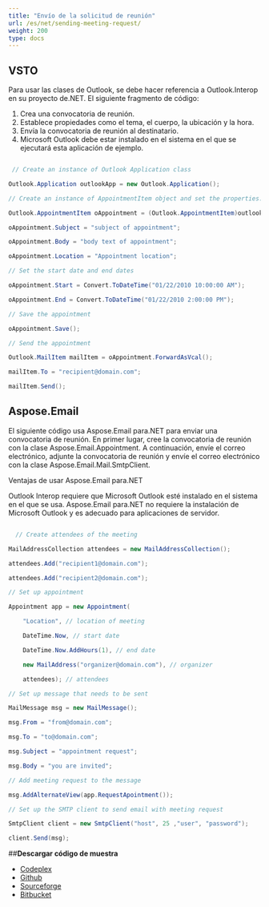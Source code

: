 ```yaml
---
title: "Envío de la solicitud de reunión"
url: /es/net/sending-meeting-request/
weight: 200
type: docs
---
```



## **VSTO**
Para usar las clases de Outlook, se debe hacer referencia a Outlook.Interop en su proyecto de.NET. El siguiente fragmento de código:

1. Crea una convocatoria de reunión.
1. Establece propiedades como el tema, el cuerpo, la ubicación y la hora.
1. Envía la convocatoria de reunión al destinatario.
1. Microsoft Outlook debe estar instalado en el sistema en el que se ejecutará esta aplicación de ejemplo.

``` cs

 // Create an instance of Outlook Application class

Outlook.Application outlookApp = new Outlook.Application();

// Create an instance of AppointmentItem object and set the properties:

Outlook.AppointmentItem oAppointment = (Outlook.AppointmentItem)outlookApp.CreateItem(Outlook.OlItemType.olAppointmentItem);

oAppointment.Subject = "subject of appointment";

oAppointment.Body = "body text of appointment";

oAppointment.Location = "Appointment location";

// Set the start date and end dates

oAppointment.Start = Convert.ToDateTime("01/22/2010 10:00:00 AM");

oAppointment.End = Convert.ToDateTime("01/22/2010 2:00:00 PM");

// Save the appointment

oAppointment.Save();

// Send the appointment

Outlook.MailItem mailItem = oAppointment.ForwardAsVcal();

mailItem.To = "recipient@domain.com";

mailItem.Send();

```
## **Aspose.Email**
El siguiente código usa Aspose.Email para.NET para enviar una convocatoria de reunión. En primer lugar, cree la convocatoria de reunión con la clase Aspose.Email.Appointment. A continuación, envíe el correo electrónico, adjunte la convocatoria de reunión y envíe el correo electrónico con la clase Aspose.Email.Mail.SmtpClient.

Ventajas de usar Aspose.Email para.NET

Outlook Interop requiere que Microsoft Outlook esté instalado en el sistema en el que se usa. Aspose.Email para.NET no requiere la instalación de Microsoft Outlook y es adecuado para aplicaciones de servidor.

``` cs

  // Create attendees of the meeting

MailAddressCollection attendees = new MailAddressCollection();

attendees.Add("recipient1@domain.com");

attendees.Add("recipient2@domain.com");

// Set up appointment

Appointment app = new Appointment(

    "Location", // location of meeting

    DateTime.Now, // start date

    DateTime.Now.AddHours(1), // end date

    new MailAddress("organizer@domain.com"), // organizer

    attendees); // attendees

// Set up message that needs to be sent

MailMessage msg = new MailMessage();

msg.From = "from@domain.com";

msg.To = "to@domain.com";

msg.Subject = "appointment request";

msg.Body = "you are invited";

// Add meeting request to the message

msg.AddAlternateView(app.RequestApointment());

// Set up the SMTP client to send email with meeting request

SmtpClient client = new SmtpClient("host", 25 ,"user", "password");

client.Send(msg);

```
##**Descargar código de muestra**
- [Codeplex](https://asposevsto.codeplex.com/downloads/get/772944)
- [Github](https://github.com/aspose-email/Aspose.Email-for-.NET/releases/download/AsposeEmailVsVSTOv1.1/Sending.Meeting.Request.Aspose.Email.zip)
- [Sourceforge](https://sourceforge.net/projects/asposevsto/files/Aspose.Email%20Vs%20VSTO%20Outlook/Sending%20Meeting%20Request%20\(Aspose.Email\).zip/download)
- [Bitbucket](https://bitbucket.org/asposemarketplace/aspose-for-vsto/downloads/Sending%20Meeting%20Request%20\(Aspose.Email\).zip)
